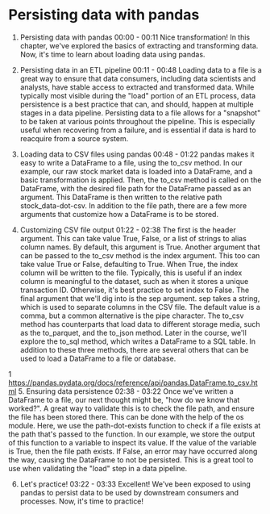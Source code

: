 # Persisting data with pandas

1. Persisting data with pandas
00:00 - 00:11
Nice transformation! In this chapter, we've explored the basics of extracting and transforming data. Now, it's time to learn about loading data using pandas.

2. Persisting data in an ETL pipeline
00:11 - 00:48
Loading data to a file is a great way to ensure that data consumers, including data scientists and analysts, have stable access to extracted and transformed data. While typically most visible during the "load" portion of an ETL process, data persistence is a best practice that can, and should, happen at multiple stages in a data pipeline. Persisting data to a file allows for a "snapshot" to be taken at various points throughout the pipeline. This is especially useful when recovering from a failure, and is essential if data is hard to reacquire from a source system.

3. Loading data to CSV files using pandas
00:48 - 01:22
pandas makes it easy to write a DataFrame to a file, using the to_csv method. In our example, our raw stock market data is loaded into a DataFrame, and a basic transformation is applied. Then, the to_csv method is called on the DataFrame, with the desired file path for the DataFrame passed as an argument. This DataFrame is then written to the relative path stock_data-dot-csv. In addition to the file path, there are a few more arguments that customize how a DataFrame is to be stored.

4. Customizing CSV file output
01:22 - 02:38
The first is the header argument. This can take value True, False, or a list of strings to alias column names. By default, this argument is True. Another argument that can be passed to the to_csv method is the index argument. This too can take value True or False, defaulting to True. When True, the index column will be written to the file. Typically, this is useful if an index column is meaningful to the dataset, such as when it stores a unique transaction ID. Otherwise, it's best practice to set index to False. The final argument that we'll dig into is the sep argument. sep takes a string, which is used to separate columns in the CSV file. The default value is a comma, but a common alternative is the pipe character. The to_csv method has counterparts that load data to different storage media, such as the to_parquet, and the to_json method. Later in the course, we'll explore the to_sql method, which writes a DataFrame to a SQL table. In addition to these three methods, there are several others that can be used to load a DataFrame to a file or database.

1 https://pandas.pydata.org/docs/reference/api/pandas.DataFrame.to_csv.html
5. Ensuring data persistence
02:38 - 03:22
Once we've written a DataFrame to a file, our next thought might be, "how do we know that worked?". A great way to validate this is to check the file path, and ensure the file has been stored there. This can be done with the help of the os module. Here, we use the path-dot-exists function to check if a file exists at the path that's passed to the function. In our example, we store the output of this function to a variable to inspect its value. If the value of the variable is True, then the file path exists. If False, an error may have occurred along the way, causing the DataFrame to not be persisted. This is a great tool to use when validating the "load" step in a data pipeline.

6. Let's practice!
03:22 - 03:33
Excellent! We've been exposed to using pandas to persist data to be used by downstream consumers and processes. Now, it's time to practice!